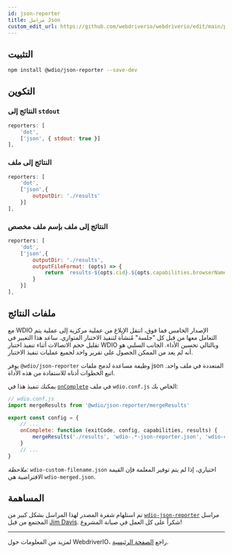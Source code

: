```yaml
---
id: json-reporter
title: مراسل Json
custom_edit_url: https://github.com/webdriverio/webdriverio/edit/main/packages/wdio-json-reporter/README.md
---
```




## التثبيت

```bash
npm install @wdio/json-reporter --save-dev
```

## التكوين

### النتائج إلى `stdout`

```js
reporters: [
    'dot',
    ['json', { stdout: true }]
],
```

### النتائج إلى ملف

```js
reporters: [
    'dot',
    ['json',{
        outputDir: './results'
    }]
],
```

### النتائج إلى ملف بإسم ملف مخصص

```js
reporters: [
    'dot',
    ['json',{
        outputDir: './results',
        outputFileFormat: (opts) => {
            return `results-${opts.cid}.${opts.capabilities.browserName}.json`
        }
    }]
],
```

## ملفات النتائج

مع WDIO الإصدار الخامس فما فوق، انتقل الإبلاغ من عملية مركزية إلى عملية يتم التعامل معها من قبل كل "جلسة" مُنشأة لتنفيذ الاختبار المتوازي. ساعد هذا التغيير في تقليل حجم الاتصالات أثناء تنفيذ اختبار WDIO وبالتالي تحسين الأداء. الجانب السلبي هو أنه لم يعد من الممكن الحصول على تقرير واحد لجميع عمليات تنفيذ الاختبار.

يوفر `@wdio/json-reporter` وظيفة مساعدة لدمج ملفات json المتعددة في ملف واحد. اتبع الخطوات أدناه للاستفادة من هذه الأداة.

يمكنك تنفيذ هذا في [`onComplete`](https://webdriver.io/docs/configuration#oncomplete) في ملف `wdio.conf.js` الخاص بك:

```javascript
// wdio.conf.js
import mergeResults from '@wdio/json-reporter/mergeResults'

export const config = {
    // ...
    onComplete: function (exitCode, config, capabilities, results) {
        mergeResults('./results', 'wdio-.*-json-reporter.json', 'wdio-custom-filename.json')
    }
    // ...
}
```

_ملاحظة:_ `wdio-custom-filename.json` اختياري، إذا لم يتم توفير المعلمة فإن القيمة الافتراضية هي `wdio-merged.json`.

## المساهمة

تم استلهام شفرة المصدر لهذا المراسل بشكل كبير من [`wdio-json-reporter`](https://github.com/fijijavis/wdio-json-reporter) مراسل المجتمع من قبل [Jim Davis](https://github.com/fijijavis). شكراً على كل العمل في صيانة المشروع!

---

لمزيد من المعلومات حول WebdriverIO، راجع [الصفحة الرئيسية](http://webdriver.io).